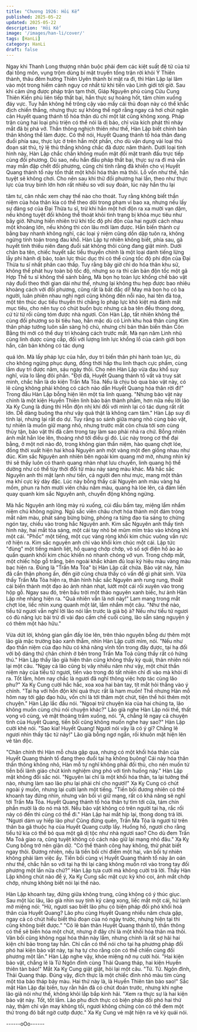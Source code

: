 ```yaml
---
title: "Chương 1926: Hỏi Kế"
published: 2025-05-22
updated: 2025-05-22
description: 'Hỏi Kế'
image: '/images/han-li/cover/'
tags: [HanLi]
category: HanLi
draft: false
---
```


Ngay khi Thanh Long thượng nhân buộc phải đem các kiệt suất
đệ tử của tứ đại tông môn, vụng trộm dùng bí mật truyền tống trận
rời khỏi Ỷ Thiên thành, thâu đêm hướng Thiên Uyên thành bí mật
ra đi, thì Hàn Lập lại lâm vào một trong hiểm cảnh nguy cơ nhất
từ khi tiến vào Linh giới tới giờ.
Sau khi cảm ứng được pháp trận tạm thời, Giáp Nguyên phù
cùng Cửu Cung Thiên Kiền phù liên tiếp thất bại, hắn thực sự
hoảng hốt, tâm chìm xuống đáy vực.
Tuy hắn không hề trông cậy vào mấy cái thủ đoạn này có thể
khắc địch chiến thắng, nhưng thực sự không thể ngờ rằng ngay
cả hơi chút ngăn cản Huyết quang thánh tổ hóa thân dù chỉ một
lát cũng không xong. Pháp trận cùng hai loại phù triện có thể nói
là dị bảo, chỉ vừa kích phát thì nháy mắt đã bị phá vỡ.
Thần thông nghịch thiên như thế, Hàn Lập biết chính bản thân
không thể làm được.
Có thể nói, Huyết Quang thánh tổ hóa thân đang đuổi phía sau,
thực lực ở trên hắn một phần, cho dù vận dụng vài loại thủ đoạn
sát thủ, tỷ lệ thủ thắng không chắc đã được năm thành.
Dưới loại tình hình này, Hàn Lập chắc chắn không muốn mặt đối
mặt tranh đấu trực tiếp cùng đối phương.
Dù sao, nếu hắn đấu pháp thất bại, thực sự ra đi mà vẫn may
mắn đập chết đối phương, cũng chỉ tính rằng đã khiến cho vị
Huyết Quang thánh tổ này tổn thất một khối hóa thân mà thôi. Lỗ
vốn như thế, hắn tuyệt sẽ không chơi.
Cho nên sau khi thử đối phương hai lần, theo như thực lực của
truy binh lớn hơn rất nhiều so với suy đoán, lúc này hắn thu lại

tâm tư, cân nhắc xem chạy thế nào cho thoát.
Tuy rằng không biết thần niệm của hóa thân kia có thể theo dõi
trong phạm vi bao xa, nhưng nếu lấy sự đáng sợ của Đại Thừa tu
sĩ, trừ khi hắn một hơi độn ra xa mười vạn dặm, nếu không tuyệt
đối không thể thoát khỏi tình trạng bị khóa mục tiêu như bây giờ.
Nhưng hiển nhiên trừ khi tốc độ phi độn của hai người cách nhau
một khoảng lớn, nếu không thì còn lâu mới làm được.
Hắn biến thành cự bằng bay nhanh không nghỉ, các loại ý niệm
cũng dồn dập tuôn ra, không ngừng tính toán trong đau khổ.
Hàn Lập tự nhiên không biết, phía sau, gã huyết tinh thiếu niên
đang đuổi sát không thôi cũng đang giật mình.
Dưới chân ba tên, chiếc huyết sắc tiểu thuyền chính là một loại
danh tiếng lừng lẫy phi hành dị bảo, toàn lực thúc dục thì có thể
cùng tốc độ phi độn của Đại Thừa tu sĩ nhất phân cao thấp.
Tuy rằng bây giờ chỉ do hóa thân khu sử, không thể phát huy toàn
bộ tốc độ, nhưng so ra thì căn bản độn tốc một gã Hợp Thể tu sĩ
không thể sánh bằng,
Mà bọn họ toàn lực khống chế bảo vật này đuổi theo thời gian dài
như thế, nhưng lại không thu hẹp được bao nhiêu khoảng cách
với đối phương, cũng rất là bất đắc dĩ!
May mà bọn họ có ba người, luân phiên nhau nghỉ ngơi cũng
không đến nỗi nào, hai tên đả toạ, một tên thúc dục tiểu thuyền thì
chẳng lo pháp lực khô kiệt mà đánh mất mục tiêu, cho nên tuy có
chút buồn bực nhưng cả ba tên đều thong dong, cứ từ từ rồi cũng
tóm được nhà ngươi.
Còn Hàn Lập, tất nhiên không thể cùng đối phương so bì tiêu
hao, hắn mặc dù có Linh khu hoá thân cùng Kim thân pháp tướng
luôn sẵn sàng hộ chủ, nhưng chỉ bản thân biến thân Côn Bằng thì
mới có thể duy trì khoảng cách trước mắt.
Mà nạn năm Linh nhũ cùng linh dược cùng cấp, đối với lượng linh
lực khổng lồ của cảnh giới bọn hắn, căn bản không có tác dụng

quá lớn. Mà lấy pháp lực của hắn, duy trì biến thân phi hành toàn
lực, dù cho không ngừng phục dụng, đồng thời hấp thu linh thạch
cực phẩm, cùng lắm duy trì được năm, sáu ngày thôi.
Cho nên Hàn Lập vừa đau khổ suy nghĩ, vừa lo lắng đôi phần.
"Đợi đã, Huyết Quang thánh tổ vất vả truy sát mình, chắc hẳn là
do kiện Trấn Ma Tỏa. Nếu là chịu bỏ qua bảo vật này, có lẽ cũng
không phải không có cách nào dẫn Huyết Quang hóa thân rời đi!"
Trong đầu Hàn Lập bỗng hiện lên một tia linh quang.
"Nhưng bảo vật này chính là một kiện Huyền Thiên linh bảo bán
thành phẩm, hơn nữa nếu lời lão Xa Kỵ Cung là đúng thì Hỗn độn
nhị khí đối với mình lại có tác dụng rất rất lớn. Dễ dàng buông tha
như vậy quả thật là không cam tâm."
Hàn Lập suy đi tính lại, nhưng lại rất do dự.
Tuy rằng so sánh giữa mạng nhỏ cùng bảo vật, tự nhiên là muốn
giữ mạng nhỏ, nhưng trước mắt còn chưa tới sơn cùng thủy tận,
bảo vật thì đã cầm trong tay làm sao phải nhả ra chứ.
Bỗng nhiên ánh mắt hắn lóe lên, thoáng nhớ tới điều gì đó.
Lúc này trong cơ thể đại bằng, ở một nơi nào đó, trong không
gian thần niệm, hào quang chợt lóe, đồng thời xuất hiện hai khoả
Nguyên anh một vàng một đen giống nhau như đúc.
Kim sắc Nguyên anh nhiên bên ngoài kim quang mờ mờ, nhưng
nhìn kỹ thì sẽ thấy luôn có thanh quang nhàn nhạt lưu chuyển,
linh quang hộ thể dường như có thể tùy thời đổi từ màu này sang
màu khác.
Mà hắc sắc Nguyên anh thì mặt lạnh như tiền, cả người đen như
mực, mang một thân ma khí cực kỳ dày đặc. Lúc này bỗng thấy
cái Nguyên anh màu vàng há mồm, phun ra hơn mười viên châu
năm màu, quang hà lóe lên, cả đám liền quay quanh kim sắc
Nguyên anh, chuyển động không ngừng.

Mà hắc Nguyên anh lông mày rủ xuống, cúi đầu bấm tay, miệng
lẩm nhẩm niệm chú không ngừng.
Ngũ sắc viên châu chợt hóa thành một đám tròng mắt năm màu,
phát sáng bừng bừng, phóng ra từng đạo tia sáng to chừng ngón
tay, chiếu vào trong hắc Nguyên anh.
Kim sắc Nguyên anh thấy tình hình này, hai mắt tỏa sáng, một cái
tay nhỏ bé mũm mĩm trảo vào không khí một cái.
"Phốc" một tiếng, một cục vàng ròng khối kim chúc vuông vắn rực
rỡ hiện ra. Kim sắc nguyên anh chỉ vào khối kim chúc một cái.
Lập tức "đùng" một tiếng mãnh liệt, hồ quang chớp chớp, vô số
sợi điện hồ ào ào quấn quanh khối kim chúc khiến nó nhanh
chóng vỡ vụn.
Trong chớp mắt, một chiếc hộp gỗ trắng, bên ngoài khắc khảm đủ
loại ký hiệu màu vàng màu bạc hiện ra.
Đúng là "Trấn Ma Tỏa" bị Hàn Lập cất chứa.
Bảo vật này, hắn đã cẩn thận phong ấn, đến giờ cũng chưa thấy
có vấn đề gì phát sinh.
Vừa thấy Trấn Ma Tỏa hiện ra, thân hình hắc sắc Nguyên anh
rung rung, thoắt cái biến thành một đạo ảo ảnh nhàn nhạt, lướt
một cái rồi xuyên vào trong hộp gỗ.
Ngay sau đó, trên bầu trời một thảo nguyên xanh biếc, hư ảnh
Hàn Lập nhẹ nhàng hiện ra.
"Quả nhiên vẫn là nơi này!"
Lam mang trong mắt chợt lóe, liếc nhìn xung quanh một lát, lẩm
nhẩm một câu.
"Như thế nào, tiểu tử ngươi vẫn nghĩ lời lão nói lần trước là giả bộ
à? Nếu như tiểu tử ngươi có đủ năng lực bài trừ đi vài đạo cấm
chế cuối cùng, lão sẵn sàng nguyện ý có thêm một hảo hữu."

Vừa dứt lời, không gian gần đấy lóe lên, trên thảo nguyên bỗng
dư thêm một lão già mặc trường bào xanh thẫm, nhìn Hàn Lập
cười mỉm, nói.
"Nếu như đạo thần niệm của đạo hữu có khả năng vĩnh tồn trong
đây được, tại hạ đối với bộ dáng thứ chân chính ở bên trong Trấn
Ma Toả cũng thấy rất có hứng thú."
Hàn Lập thấy lão già hiện thân cũng không thấy kỳ quái, thản
nhiên nói lại một câu.
"Ngay cả lão cũng bị vây nhiều năm như vậy, một chút thần niệm
này của tiểu tử ngươi, tiến vào trong đó tất nhiên chỉ đi vào mà
khỏi đi ra. Tốt lắm, hôm nay chắc là ngươi đã nghĩ thông việc hợp
tác cùng lão phu?"
Xa Kỵ Cung cười hắc hắc, xoa xoa hai bàn tay, tít mắt hỏi thẳng
vào ý chính.
"Tại hạ với hỗn độn khí quả thực rất là ham muốn! Thế nhưng
Hàn mỗ hôm nay tới gặp đạo hữu, vốn chỉ là tới thăm một chút,
tiện thể hỏi thêm một chuyện."
Hàn Lập lắc đầu nói.
"Ngoại trừ chuyện kia của hai chúng ta, lão không muốn cùng chú
nói chuyện khác?"
Lão già nghe Hàn Lập nói thế, thất vọng vô cùng, vẻ mặt thoáng
trầm xuống, nói.
"A, chẳng lẽ ngay cả chuyện tình của Huyết Quang, tiền bối cũng
không muốn nghe hay sao?"
Hàn Lập cười khẽ nói.
"Sao kia! Huyết Quang! Ngươi nói vậy là có ý gì? Chẳng lẽ ngươi
nhìn thấy tặc tử này!"
Lão già bỗng ngơ ngẩn, rồi khuôn mặt hiện lên vẻ tàn độc.

"Chân chính thì Hàn mỗ chưa gặp qua, nhưng có một khối hóa
thân của Huyết Quang thánh tổ đang theo đuổi tại hạ không
buông! Cái này hóa thân thần thông không nhỏ, Hàn mỗ tự nghĩ
không phải đối thủ, cho nên muốn từ tiền bối lãnh giáo chút kinh
nghiệm ứng phó với tình huống này."
Hàn Lập mặt không đổi sắc nói.
"Nguyên lai chỉ là một khối hóa thân, ta lại tưởng thế nào, nhưng
làm sao lão phu lại phải chỉ cho ngươi!"
Xa Kỵ Cung có chút ngoài ý muốn, nhưng lại cười lạnh một tiếng.
"Tiền bối đương nhiên có thể khoanh tay đứng nhìn, nhưng vãn
bối vì giữ mạng, rất có khả năng sẽ nghĩ tới Trấn Ma Tỏa. Huyết
Quang thánh tổ hóa thân tự tìm tới cửa, tám chín phần mười là do
nó mà tới. Nếu bảo vật không có trên người tại hạ, rắc rối này có
đến thì cũng có thể đi."
Hàn Lập hai mắt híp lại, thong dong trả lời.
"Ngươi dám uy hiếp lão phu! Cũng đừng quên, Trấn Ma Tỏa là
ngươi từ trên thân ba gã thuộc hạ của Huyết Quang cướp lấy.
Huống hồ, ngươi cho rằng tiểu tử kia có thể bỏ qua một gã dị tộc
như nhà ngươi sao? Cho dù đem Trấn Ma Toả giao ra, cũng tuyệt
không có cách nào giữ lại mạng nhỏ đâu."
Xa Kỵ Cung bỗng trở nên giận dữ.
"Có thể thành công hay không, thử phát biết ngay thôi. Đương
nhiên, nếu là tiền bối chỉ điểm một hai, vãn bối tự nhiên không
phải làm việc ấy. Tiền bối cùng vị Huyết Quang thánh tổ này ân
oán như thế, chắc hẳn so với tại hạ thì lại càng không muốn rơi
vào trong tay đối phương một lần nữa chứ?"
Hàn Lập tựa cười mà không cười trả lời.
Thấy Hàn Lập không chút nào để ý, Xa Kỵ Cung sắc mặt cực kỳ
khó coi, ánh mắt chớp chớp, nhưng không biết nói lại thế nào.

Hàn Lập khoanh tay, đứng giữa không trung, cũng không có ý
thúc giục.
Sau một lúc lâu, lão già nhìn suy tính kỹ càng xong, liếc mắt một
cái, hừ lạnh mở miệng nói:
"Hừ, ngươi sao biết lão phu có biện pháp đối phó khối hoá thân
của Huyết Quang? Lão phu cùng Huyết Quang nhiều năm chưa
gặp, ngay cả có chút hiểu biết thủ đoạn của nó ngày trước, nhưng
hiện tại thì cũng không biết được."
"Có lẽ bản thân Huyết Quang thánh tổ, thần thông có thể sẽ biến
hóa một chút, nhưng ở đây chỉ là một khối hóa thân mà thôi. Vãn
bối cũng không ngại hóa thân này lắm, nhưng chính là rất sợ hãi
hai kiện chí bảo trong tay hắn. Chỉ cần có thể nói cho tại hạ
phương pháp đối phó hai kiện bảo vật này, tại hạ tự cho rằng còn
có thể chiến cùng đối phương một lần."
Hàn Lập nghe vậy, khóe miệng nở nụ cười hỏi.
"Hai kiện bảo vật, chẳng lẽ là Tử Ngôn đỉnh cùng Thải Quang
tháp, hai kiện Huyền thiên tàn bảo!"
Mắt Xa Kỵ Cung giật giật, hỏi lại một câu.
"Tử. Tử. Ngôn đỉnh, Thải Quang tháp. Đúng vậy, đích thực là một
chiếc đỉnh nhỏ màu tím cùng một tòa bảo tháp bảy màu. Hai thứ
này là, là Huyền Thiên tàn bảo sao!"
Sắc mặt Hàn Lập đại biến, tuy rằn hắn đã có chút đoán trước,
nhưng khi nghe lão giả nói như thế, không khỏi lắp bắp kinh hãi.
"Xem ra thực sự là hai kiện bảo vật này. Tốt, tốt lắm. Lão phu đích
thực có biện pháp đối phó hai thứ này, thậm chỉ vận may không
tồi, ngươi không chừng còn có thể đem một thứ trong đó bất ngờ
cướp được."
Xa Kỵ Cung vẻ mặt hiện ra vẻ kỳ quái nói.

------oOo------
